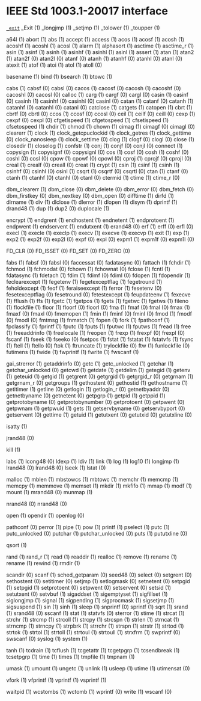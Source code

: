 # IEEE Std 1003.1-20017 interface

[`_exit`](_exit.impl.md)
_Exit (1)
_longjmp (1)
_setjmp (1)
_tolower (1)
_toupper (1)

a64l (1)
abort (1)
abs (1)
accept (1)
access (1)
acos (1)
acosf (1)
acosh (1)
acoshf (1)
acoshl (1)
acosl (1)
alarm (1)
alphasort (1)
asctime (1)
asctime_r (1)
asin (1)
asinf (1)
asinh (1)
asinhf (1)
asinhl (1)
asinl (1)
assert (1)
atan (1)
atan2 (1)
atan2f (0)
atan2l (0)
atanf (0)
atanh (1)
atanhf (0)
atanhl (0)
atanl (0)
atexit (1)
atof (1)
atoi (1)
atol (1)
atoll (0)

basename (1)
bind (1)
bsearch (1)
btowc (1)

cabs (1)
cabsf (0)
cabsl (0)
cacos (1)
cacosf (0)
cacosh (1)
cacoshf (0)
cacoshl (0)
cacosl (0)
calloc (1)
carg (1)
cargf (0)
cargl (0)
casin (1)
casinf (0)
casinh (1)
casinhf (0)
casinhl (0)
casinl (0)
catan (1)
catanf (0)
catanh (1)
catanhf (0)
catanhl (0)
catanl (0)
catclose (1)
catgets (1)
catopen (1)
cbrt (1)
cbrtf (0)
cbrtl (0)
ccos (1)
ccosf (0)
ccosl (0)
ceil (1)
ceilf (0)
ceill (0)
cexp (1)
cexpf (0)
cexpl (0)
cfgetispeed (1)
cfgetospeed (1)
cfsetispeed (1)
cfsetospeed (1)
chdir (1)
chmod (1)
chown (1)
cimag (1)
cimagf (0)
cimagl (0)
clearerr (1)
clock (1)
clock_getcpuclockid (1)
clock_getres (1)
clock_gettime (0)
clock_nanosleep (1)
clock_settime (0)
clog (1)
clogf (0)
clogl (0)
close (1)
closedir (1)
closelog (1)
confstr (1)
conj (1)
conjf (0)
conjl (0)
connect (1)
copysign (1)
copysignf (0)
copysignl (0)
cos (1)
cosf (0)
cosh (1)
coshf (0)
coshl (0)
cosl (0)
cpow (1)
cpowf (0)
cpowl (0)
cproj (1)
cprojf (0)
cprojl (0)
creal (1)
crealf (0)
creall (0)
creat (1)
crypt (1)
csin (1)
csinf (1)
csinh (1)
csinhf (0)
csinhl (0)
csinl (1)
csqrt (1)
csqrtf (0)
csqrtl (0)
ctan (1)
ctanf (0)
ctanh (1)
ctanhf (0)
ctanhl (0)
ctanl (0)
ctermid (1)
ctime (1)
ctime_r (0)

dbm_clearerr (1)
dbm_close (0)
dbm_delete (0)
dbm_error (0)
dbm_fetch (0)
dbm_firstkey (0)
dbm_nextkey (0)
dbm_open (0)
difftime (1)
dirfd (1)
dirname (1)
div (1)
dlclose (1)
dlerror (1)
dlopen (1)
dlsym (1)
dprintf (1)
drand48 (1)
dup (1)
dup2 (0)
duplocale (1)

encrypt (1)
endgrent (1)
endhostent (1)
endnetent (1)
endprotoent (1)
endpwent (1)
endservent (1)
endutxent (1)
erand48 (0)
erf (1)
erff (0)
erfl (0)
execl (1)
execle (1)
execlp (1)
execv (1)
execve (1)
execvp (1)
exit (1)
exp (1)
exp2 (1)
exp2f (0)
exp2l (0)
expf (0)
expl (0)
expm1 (1)
expm1f (0)
expm1l (0)

FD_CLR (0)
FD_ISSET (0)
FD_SET (0)
FD_ZERO (0)

fabs (1)
fabsf (0)
fabsl (0)
faccessat (0)
fadatasync (0)
fattach (1)
fchdir (1)
fchmod (1)
fchmodat (0)
fchown (1)
fchownat (0)
fclose (1)
fcntl (1)
fdatasync (1)
fdetach (1)
fdim (1)
fdimf (0)
fdiml (0)
fdopen (1)
fdopendir (1)
feclearexcept (1)
fegetenv (1)
fegetexceptflag (1)
fegetround (1)
feholdexcept (1)
feof (1)
feraiseexcept (1)
ferror (1)
fesetenv (0)
fesetexceptflag (0)
fesetround (0)
fetestexcept (1)
feupdateenv (1)
fexecve (1)
fflush (1)
ffs (1)
fgetc (1)
fgetpos (1)
fgets (1)
fgetwc (1)
fgetws (1)
fileno (1)
flockfile (1)
floor (1)
floorf (0)
floorl (0)
fma (1)
fmaf (0)
fmal (0)
fmax (1)
fmaxf (0)
fmaxl (0)
fmemopen (1)
fmin (1)
fminf (0)
fminl (0)
fmod (1)
fmodf (0)
fmodl (0)
fmtmsg (1)
fnmatch (1)
fopen (1)
fork (1)
fpathconf (1)
fpclassify (1)
fprintf (1)
fputc (1)
fputs (1)
fputwc (1)
fputws (1)
fread (1)
free (1)
freeaddrinfo (1)
freelocale (1)
freopen (1)
frexp (1)
frexpf (0)
frexpl (0)
fscanf (1)
fseek (1)
fseeko (0)
fsetpos (1)
fstat (1)
fstatat (1)
fstatvfs (1)
fsync (1)
ftell (1)
ftello (0)
ftok (1)
ftruncate (1)
trylockfile (0)
ftw (1)
funlockfile (0)
futimens (1)
fwide (1)
fwprintf (1)
fwrite (1)
fwscanf (1)

gai_strerror (1)
getaddrinfo (0)
getc (1)
getc_unlocked (1)
getchar (1)
getchar_unlocked (0)
getcwd (1)
getdate (1)
getdelim (1)
getegid (1)
getenv (1)
geteuid (1)
getgid (1)
getgrent (0)
getgrgid (1)
getgrgid_r (0)
getgrnam (1)
getgrnam_r (0)
getgroups (1)
gethostent (0)
gethostid (1)
gethostname (1)
getitimer (1)
getline (0)
getlogin (1)
getlogin_r (0)
getnetbyaddr (0)
getnetbyname (0)
getnetent (0)
getpgrp (1)
getpid (1)
getppid (1)
getprotobyname (0)
getprotobynumber (0)
getprotoent (0)
getpwent (0)
getpwnam (1)
getpwuid (1)
gets (1)
getservbyname (0)
getservbyport (0)
getservent (0)
gettime (1)
getuid (1)
getutxent (0)
getutxid (0)
getutxline (0)

isatty (1)

jrand48 (0)

kill (1)

labs (1)
lcong48 (0)
ldexp (1)
ldiv (1)
link (1)
log (1)
log10 (1)
longjmp (1)
lrand48 (0)
lrand48 (0)
lseek (1)
lstat (0)

malloc (1)
mblen (1)
mbstowcs (1)
mbtowc (1)
memchr (1)
memcmp (1)
memcpy (1)
memmove (1)
memset (1)
mkdir (1)
mkfifo (1)
mmap (1)
modf (1)
mount (1)
mrand48 (0)
munmap (1)

nrand48 (0)
nrand48 (0)

open (1)
opendir (1)
openlog (0)

pathconf (0)
perror (1)
pipe (1)
pow (1)
printf (1)
pselect (1)
putc (1)
putc_unlocked (0)
putchar (1)
putchar_unlocked (0)
puts (1)
pututxline (0)

qsort (1)

rand (1)
rand_r (1)
read (1)
readdir (1)
realloc (1)
remove (1)
rename (1)
rename (1)
rewind (1)
rmdir (1)

scandir (0)
scanf (1)
sched_getparam (0)
seed48 (0)
select (0)
setgrent (0)
sethostent (0)
setitimer (0)
setjmp (1)
setlogmask (0)
setnetent (0)
setpgid (1)
setpgid (1)
setprotoent (0)
setpwent (0)
setservent (0)
setsid (1)
setutxent (0)
setvbuf (1)
sigaddset (1)
sigemptyset (1)
sigfillset (1)
siglongjmp (1)
signal (1)
sigpending (1)
sigprocmask (1)
sigsetjmp (1)
sigsuspend (1)
sin (1)
sinh (1)
sleep (1)
snprintf (0)
sprintf (1)
sqrt (1)
srand (1)
srand48 (0)
sscanf (1)
stat (1)
statvfs (0)
sterror (1)
stime (1)
strcat (1)
strchr (1)
strcmp (1)
strcoll (1)
strcpy (1)
strcspn (1)
strlen (1)
strncat (1)
strncmp (1)
strncpy (1)
strpbrk (1)
strrchr (1)
strspn (1)
strstr (1)
strtod (1)
strtok (1)
strtol (1)
strtoll (1)
strtoul (1)
strtoull (1)
strxfrm (1)
swprintf (0)
swscanf (0)
syslog (1)
system (1)

tanh (1)
tcdrain (1)
tcflush (1)
tcgetattr (1)
tcgetpgrp (1)
tcsendbreak (1)
tcsetpgrp (1)
time (1)
times (1)
tmpfile (1)
tmpnam (1)

umask (1)
umount (1)
ungetc (1)
unlink (1)
usleep (1)
utime (1)
utimensat (0)

vfork (1)
vfprintf (1)
vprintf (1)
vsprintf (1)

waitpid (1)
wcstombs (1)
wctomb (1)
wprintf (0)
write (1)
wscanf (0)


